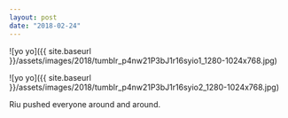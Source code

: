 ```yaml
---
layout: post
date: "2018-02-24"
---
```


![yo yo]({{ site.baseurl }}/assets/images/2018/tumblr_p4nw21P3bJ1r16syio1_1280-1024x768.jpg)

![yo yo]({{ site.baseurl }}/assets/images/2018/tumblr_p4nw21P3bJ1r16syio2_1280-1024x768.jpg)

Riu pushed everyone around and around.

